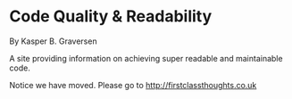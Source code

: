 ﻿# Code Quality & Readability
By Kasper B. Graversen  

A site providing information on achieving super readable and maintainable code.

Notice we have moved. Please go to http://firstclassthoughts.co.uk


